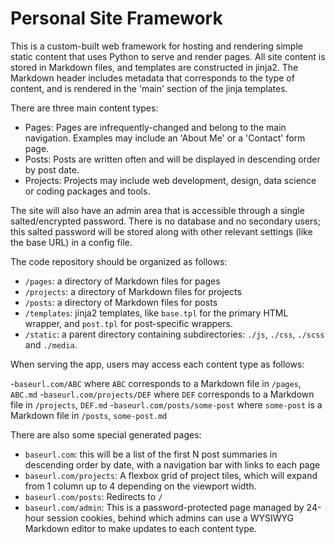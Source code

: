 # Personal Site Framework

This is a custom-built web framework for hosting and rendering simple static content that uses Python to serve and render pages. All site content is stored in Markdown files, and templates are constructed in jinja2. The Markdown header includes metadata that corresponds to the type of content, and is rendered in the 'main' section of the jinja templates. 

There are three main content types:

- Pages: Pages are infrequently-changed and belong to the main navigation. Examples may include an 'About Me' or a 'Contact' form page.
- Posts: Posts are written often and will be displayed in descending order by post date.
- Projects: Projects may include web development, design, data science or coding packages and tools.

The site will also have an admin area that is accessible through a single salted/encrypted password. There is no database and no secondary users; this salted password will be stored along with other relevant settings (like the base URL) in a config file.

The code repository should be organized as follows:

- `/pages`: a directory of Markdown files for pages
- `/projects`: a directory of Markdown files for projects
- `/posts`: a directory of Markdown files for posts
- `/templates`: jinja2 templates, like `base.tpl` for the primary HTML wrapper, and `post.tpl` for post-specific wrappers.
- `/static`: a parent directory containing subdirectories: `./js`, `./css`, `./scss` and `./media`.

When serving the app, users may access each content type as follows:

-`baseurl.com/ABC` where `ABC` corresponds to a Markdown file in `/pages`, `ABC.md`
-`baseurl.com/projects/DEF` where `DEF` corresponds to a Markdown file in `/projects`, `DEF.md`
-`baseurl.com/posts/some-post` where `some-post` is a Markdown file in `/posts`, `some-post.md`

There are also some special generated pages:
- `baseurl.com`: this will be a list of the first N post summaries in descending order by date, with a navigation bar with links to each page
- `baseurl.com/projects`: A flexbox grid of project tiles, which will expand from 1 column up to 4 depending on the viewport width.
- `baseurl.com/posts`: Redirects to `/`
- `baseurl.com/admin`: This is a password-protected page managed by 24-hour session cookies, behind which admins can use a WYSIWYG Markdown editor to make  updates to each content type.
